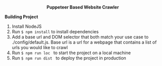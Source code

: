 <p align="center">
  <b>Puppeteer Based Website Crawler</b>
</p>

**Building Project**<br>
1. Install NodeJS
2. Run ``` $ npm install ``` to install dependencies
3. Add a base url and DOM selector that both match your use case to ./config/default.js. Base url is a url for a webpage that contains a list of urls you would like to crawl
4. Run ```$ npm run loc ``` to start the project on a local machine
5. Run ```$ npm run dist ``` to deploy the project in production
